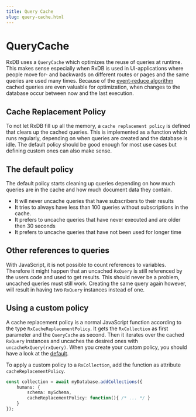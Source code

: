 ```yaml
---
title: Query Cache
slug: query-cache.html
---
```


# QueryCache

RxDB uses a `QueryCache` which optimizes the reuse of queries at runtime. This makes sense especially when RxDB is used in UI-applications where people move for- and backwards on different routes or pages and the same queries are used many times. Because of the [event-reduce algorithm](https://github.com/pubkey/event-reduce) cached queries are even valuable for optimization, when changes to the database occur between now and the last execution.

## Cache Replacement Policy

To not let RxDB fill up all the memory, a `cache replacement policy` is defined that clears up the cached queries. This is implemented as a function which runs regularly, depending on when queries are created and the database is idle. The default policy should be good enough for most use cases but defining custom ones can also make sense.


## The default policy

The default policy starts cleaning up queries depending on how much queries are in the cache and how much document data they contain.

* It will never uncache queries that have subscribers to their results
* It tries to always have less than 100 queries without subscriptions in the cache.
* It prefers to uncache queries that have never executed and are older then 30 seconds
* It prefers to uncache queries that have not been used for longer time

## Other references to queries

With JavaScript, it is not possible to count references to variables. Therefore it might happen that an uncached `RxQuery` is still referenced by the users code and used to get results. This should never be a problem, uncached queries must still work. Creating the same query again however, will result in having two `RxQuery` instances instead of one.

## Using a custom policy

A cache replacement policy is a normal JavaScript function according to the type `RxCacheReplacementPolicy`.
It gets the `RxCollection` as first parameter and the `QueryCache` as second. Then it iterates over the cached `RxQuery` instances and uncaches the desired ones with `uncacheRxQuery(rxQuery)`. When you create your custom policy, you should have a look at the [default](https://github.com/pubkey/rxdb/blob/master/src/query-cache.ts).

To apply a custom policy to a `RxCollection`, add the function as attribute `cacheReplacementPolicy`.

```ts
const collection = await myDatabase.addCollections({
    humans: {
        schema: mySchema,
        cacheReplacementPolicy: function(){ /* ... */ }
    }
});
```
